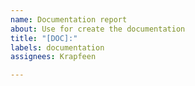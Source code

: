 ```yaml
---
name: Documentation report
about: Use for create the documentation
title: "[DOC]:"
labels: documentation
assignees: Krapfeen

---
```



